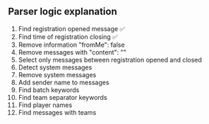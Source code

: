 ## Parser logic explanation

1. Find registration opened message ✅
2. Find time of registration closing ✅
3. Remove information "fromMe": false
4. Remove messages with "content": ""
5. Select only messages between registration opened and closed
6. Detect system messages
7. Remove system messages
8. Add sender name to messages
9. Find batch keywords
10. Find team separator keywords
11. Find player names
12. Find messages with teams

